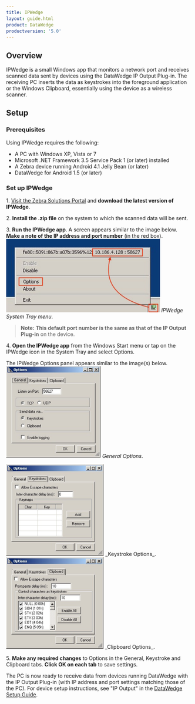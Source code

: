 ```yaml
---
title: IPWedge 
layout: guide.html
product: DataWedge
productversion: '5.0'
---
```


## Overview

IPWedge is a small Windows app that monitors a network port and receives scanned data sent by devices using the DataWedge IP Output Plug-in. The receiving PC inserts the data as keystrokes into the foreground application or the Windows Clipboard, essentially using the device as a wireless scanner. 

## Setup 

### Prerequisites
Using IPWedge requires the following: 

* A PC with Windows XP, Vista or 7
* Microsoft .NET Framework 3.5 Service Pack 1 (or later) installed
* A Zebra device running Android 4.1 Jelly Bean (or later)
* DataWedge for Android 1.5 (or later)

### Set up IPWedge

&#49;. [Visit the Zebra Solutions Portal](https://portal.motorolasolutions.com/Support/US-EN/Search?searchType=simple&searchTerm=datawedge%20ip) and **download the latest version of IPWedge**. 

&#50;. **Install the .zip file** on the system to which the scanned data will be sent. 

&#51;. **Run the IPWedge app**. A screen appears similar to the image below. **Make a note of the IP address and port number** (in the red box). 
<img style="height:200px" src="04_ipwedge.jpg"/>
_IPWedge System Tray menu_. 
<br>

> **Note: This default port number is the same as that of the IP Output Plug-in** on the device.

&#52;. **Open the IPWedge app** from the Windows Start menu or tap on the IPWedge icon in the System Tray and select Options. 

The IPWedge Options panel appears similar to the image(s) below. 
<img style="height:250px" src="01_ipwedge.jpg"/>
_General Options_. 
<br>

<img style="height:250px" src="02_ipwedge.jpg"/>
_Keystroke Options_. 
<br>

<img style="height:250px" src="03_ipwedge.jpg"/>
_Clipboard Options_. 
<br>

&#53;. **Make any required changes** to Options in the General, Keystroke and Clipboard tabs. **Click OK on each tab** to save settings. 

The PC is now ready to receive data from devices running DataWedge with the IP Output Plug-in (with IP address and port settings matching those of the PC). For device setup instructions, see "IP Output" in the [DataWedge Setup Guide](../setup). 

<!-- **Note: Profile0 cannot be used with IPWedge**. 10/18/16- removed per Tharindu -->
